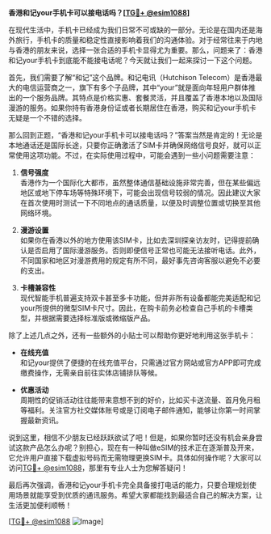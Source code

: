 **香港和记your手机卡可以接电话吗？[[TG💪+ @esim1088](https://t.me/s/esim1088)]**

在现代生活中，手机卡已经成为我们日常不可或缺的一部分。无论是在国内还是海外旅行，手机卡的质量和稳定性直接影响着我们的沟通体验。对于经常往来于内地与香港的朋友来说，选择一张合适的手机卡显得尤为重要。那么，问题来了：香港和记your手机卡到底能不能接电话呢？今天就让我们一起来探讨一下这个问题。

首先，我们需要了解“和记”这个品牌。和记电讯（Hutchison Telecom）是香港最大的电信运营商之一，旗下有多个子品牌，其中“your”就是面向年轻用户群体推出的一个服务品牌。其特点是价格实惠、套餐灵活，并且覆盖了香港本地以及国际漫游的服务。如果你持有香港身份证或者长期居住在香港，购买和记your手机卡无疑是一个不错的选择。

那么回到正题，“香港和记your手机卡可以接电话吗？”答案当然是肯定的！无论是本地通话还是国际长途，只要你正确激活了SIM卡并确保网络信号良好，就可以正常使用这项功能。不过，在实际使用过程中，可能会遇到一些小问题需要注意：

1. **信号强度**  
   香港作为一个国际化大都市，虽然整体通信基础设施非常完善，但在某些偏远地区或地下停车场等特殊环境下，可能会出现信号较弱的情况。因此建议大家在首次使用时测试一下不同地点的通话质量，以便及时调整位置或切换至其他网络环境。

2. **漫游设置**  
   如果你在香港以外的地方使用该SIM卡，比如去深圳探亲访友时，记得提前确认是否启用了国际漫游服务。否则即便信号正常也可能无法接听电话。此外，不同国家和地区对漫游费用的规定有所不同，最好事先咨询客服以避免不必要的支出。

3. **卡槽兼容性**  
   现代智能手机普遍支持双卡甚至多卡功能，但并非所有设备都能完美适配和记your所提供的微型SIM卡尺寸。因此，在购卡前务必检查自己手机的卡槽类型，并根据需要选择标准版或微缩版产品。

除了上述几点之外，还有一些额外的小贴士可以帮助你更好地利用这张手机卡：

- **在线充值**  
  和记your提供了便捷的在线充值平台，只需通过官方网站或官方APP即可完成缴费操作，无需亲自前往实体店铺排队等候。

- **优惠活动**  
  周期性的促销活动往往能带来意想不到的好价，比如买卡送流量、首月免月租等福利。关注官方社交媒体账号或是订阅电子邮件通知，能够让你第一时间掌握最新资讯。

说到这里，相信不少朋友已经跃跃欲试了吧！但是，如果你暂时还没有机会亲身尝试这款产品怎么办呢？别担心，现在有一种叫做eSIM的技术正在逐渐普及开来，它允许用户直接下载虚拟号码而无需物理更换SIM卡。具体如何操作呢？大家可以访问[TG💪+ @esim1088](https://t.me/s/esim1088)，那里有专业人士为您解答疑问！

最后再次强调，香港和记your手机卡完全具备接打电话的能力，只要合理规划使用场景就能享受到优质的通讯服务。希望大家都能找到最适合自己的解决方案，让生活更加便利顺畅！  

[[TG💪+ @esim1088](https://t.me/s/esim1088) ![Image](https://i.postimg.cc/4NQfJmqS/Snipaste-2025-05-13-00-14-12.png)]